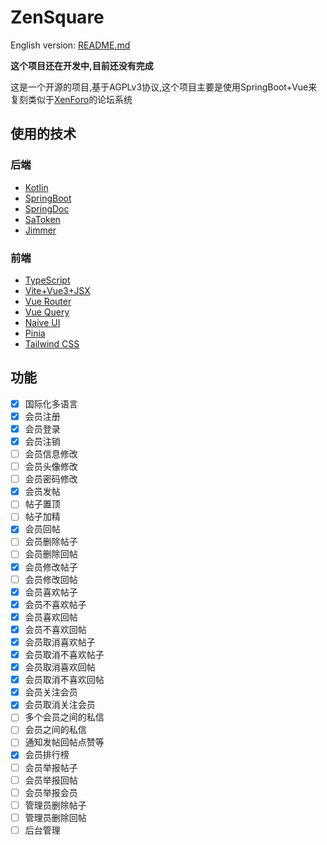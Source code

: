 # ZenSquare

English version: [README.md](README.md)

**这个项目还在开发中,目前还没有完成**

这是一个开源的项目,基于AGPLv3协议,这个项目主要是使用SpringBoot+Vue来复刻类似于[XenForo](https://xenforo.com/solutions/)的论坛系统

## 使用的技术

### 后端

- [Kotlin](https://kotlinlang.org/)
- [SpringBoot](https://spring.io/projects/spring-boot)
- [SpringDoc](https://springdoc.org/v2)
- [SaToken](https://sa-token.dev33.cn/)
- [Jimmer](https://github.com/babyfish-ct/jimmer)

### 前端

- [TypeScript](https://www.typescriptlang.org/)
- [Vite+Vue3+JSX](https://vitejs.dev/)
- [Vue Router](https://next.router.vuejs.org/)
- [Vue Query](https://tanstack.com/query/latest)
- [Naive UI](https://www.naiveui.com/)
- [Pinia](https://pinia.vuejs.org/)
- [Tailwind CSS](https://tailwindcss.com/)

## 功能

- [x] 国际化多语言
- [x] 会员注册
- [x] 会员登录
- [x] 会员注销
- [ ] 会员信息修改
- [ ] 会员头像修改
- [ ] 会员密码修改
- [x] 会员发帖
- [ ] 帖子置顶
- [ ] 帖子加精
- [x] 会员回帖
- [ ] 会员删除帖子
- [ ] 会员删除回帖
- [x] 会员修改帖子
- [ ] 会员修改回帖
- [x] 会员喜欢帖子
- [x] 会员不喜欢帖子
- [x] 会员喜欢回帖
- [x] 会员不喜欢回帖
- [x] 会员取消喜欢帖子
- [x] 会员取消不喜欢帖子
- [x] 会员取消喜欢回帖
- [x] 会员取消不喜欢回帖
- [x] 会员关注会员
- [x] 会员取消关注会员
- [ ] 多个会员之间的私信
- [ ] 会员之间的私信
- [ ] 通知发帖回帖点赞等
- [x] 会员排行榜
- [ ] 会员举报帖子
- [ ] 会员举报回帖
- [ ] 会员举报会员
- [ ] 管理员删除帖子
- [ ] 管理员删除回帖
- [ ] 后台管理
